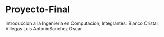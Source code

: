 # Proyecto-Final
Introduccion a la Ingenieria en Computacion; Integrantes: Blanco Cristal, Villegas Luis AntonioSanchez Oscar

